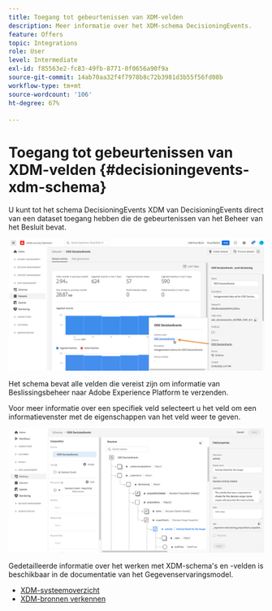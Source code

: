 ```yaml
---
title: Toegang tot gebeurtenissen van XDM-velden
description: Meer informatie over het XDM-schema DecisioningEvents.
feature: Offers
topic: Integrations
role: User
level: Intermediate
exl-id: f85563e2-fc83-49fb-8771-0f0656a90f9a
source-git-commit: 14ab70aa32f4f7978b8c72b3981d3b55f56fd08b
workflow-type: tm+mt
source-wordcount: '106'
ht-degree: 67%

---
```


# Toegang tot gebeurtenissen van XDM-velden {#decisioningevents-xdm-schema}

U kunt tot het schema DecisioningEvents XDM van DecisioningEvents direct van een dataset toegang hebben die de gebeurtenissen van het Beheer van het Besluit bevat.

![](../assets/access-schema.png)

Het schema bevat alle velden die vereist zijn om informatie van Beslissingsbeheer naar Adobe Experience Platform te verzenden.

Voor meer informatie over een specifiek veld selecteert u het veld om een informatievenster met de eigenschappen van het veld weer te geven.

![](../assets/schema-fields.png)

Gedetailleerde informatie over het werken met XDM-schema&#39;s en -velden is beschikbaar in de documentatie van het Gegevenservaringsmodel.

* [XDM-systeemoverzicht](https://experienceleague.adobe.com/docs/experience-platform/xdm/home.html?lang=nl)
* [XDM-bronnen verkennen](https://experienceleague.adobe.com/docs/experience-platform/xdm/ui/explore.html?lang=nl)
